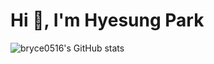 # Hi 👋, I'm Hyesung Park

![bryce0516's GitHub stats](https://github-readme-stats.vercel.app/api?username=bryce0516&show_icons=true&bg_color=00000000&include_all_commits=true&count_private=true)

<!-- ![Top Langs](https://github-readme-stats.vercel.app/api/top-langs/?username=bryce0516&layout=compact) -->
